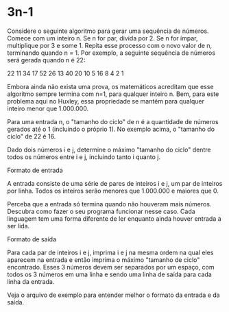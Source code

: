 # 3n-1
Considere o seguinte algoritmo para gerar uma sequência de números. Comece com um inteiro n. Se n for par, divida por 2. Se n for ímpar, multiplique por 3 e some 1. Repita esse processo com o novo valor de n, terminando quando n = 1. Por exemplo, a seguinte sequência de números será gerada quando n é 22:

22 11 34 17 52 26 13 40 20 10 5 16 8 4 2 1

Embora ainda não exista uma prova, os matemáticos acreditam que esse algoritmo sempre termina com n=1, para qualquer inteiro n. Bem, para este problema aqui no Huxley, essa propriedade se mantém para qualquer inteiro menor que 1.000.000.

Para uma entrada n, o "tamanho do ciclo" de n é a quantidade de números gerados até o 1 (incluindo o próprio 1). No exemplo acima, o "tamanho do ciclo" de 22 é 16. 

Dado dois números i e j, determine o máximo "tamanho do ciclo" dentre todos os números entre i e j, incluindo tanto i quanto j.

Formato de entrada

A entrada consiste de uma série de pares de inteiros i e j, um par de inteiros por linha. Todos os inteiros serão menores que 1.000.000 e maiores que 0.

Perceba que a entrada só termina quando não houveram mais números. Descubra como fazer o seu programa funcionar nesse caso. Cada linguagem tem uma forma diferente de ler enquanto ainda houver entrada a ser lida.

Formato de saída

Para cada par de inteiros i e j, imprima i e j na mesma ordem na qual eles aparecem na entrada e então imprima o máximo "tamanho de ciclo" encontrado. Esses 3 números devem ser separados por um espaço, com todos os 3 números em uma linha e sendo uma linha de saída para cada linha da entrada.

Veja o arquivo de exemplo para entender melhor o formato da entrada e da saída.

